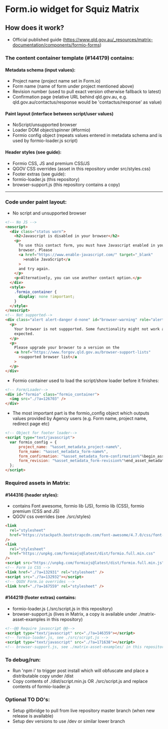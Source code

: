 # Form.io widget for Squiz Matrix

## How does it work?

- Official published guide (https://www.qld.gov.au/_resources/matrix-documentation/components/formio-forms)

### The content container template (#144179) contains:

#### Metadata schema (input values):

- Project name (project name set in Form.io)
- Form name (name of form under project mentioned above)
- Revision number (used to pull exact version otherwise fallback to latest)
- Confirmation page (relative URL behind qld.gov.au, e.g. qld.gov.au/contactus/response would be 'contactus/response' as value)

#### Paint layout (interface between script/user values)

- NoScript/unsupported browser
- Loader DOM object/spinner (#formio)
- Formio config object (repeats values entered in metadata schema and is used by formio-loader.js script)

#### Header styles (see guide):

- Formio CSS, JS and premium CSS/JS
- QGOV CSS overrides (asset in this repository under src/styles.css)
- Footer extras (see guide):
- formio-loader.js (this repository)
- browser-support.js (this repository contains a copy)

---

### Code under paint layout:

- No script and unsupported browser

```html
<!-- No JS -->
<noscript>
  <div class="status warn">
    <h2>Javascript is disabled in your browser</h2>
    <p>
      To use this contact form, you must have Javascript enabled in your
      browser. Please
      <a href="https://www.enable-javascript.com/" target="_blank"
        >enable JavaScript</a
      >
      and try again.
    </p>
    <p>Alternatively, you can use another contact option.</p>
  </div>
  <style>
    .formio_container {
      display: none !important;
    }
  </style>
</noscript>
<!-- Not supported-->
<div class="alert alert-danger d-none" id="browser-warning" role="alert">
  <p>
    Your browser is not suppported. Some functionality might not work as
    expected.
  </p>
  <p>
    Please upgrade your browser to a version on the
    <a href="https://www.forgov.qld.gov.au/browser-support-lists"
      >supported browser list</a
    >
  </p>
</div>
```

- Formio container used to load the script/show loader before it finishes:

```html
<!-- Form/Loader-->
<div id="formio" class="formio_container">
  <img src="./?a=126703" />
</div>
```

- The most important part is the formio_config object which outputs values provided by Agency users (e.g. Form name, project name, redirect page etc)

```html
<!-- Object for footer loader-->
<script type="text/javascript">
  var formio_config = {
      project_name: "%asset_metadata_project-name%",
      form_name: "%asset_metadata_form-name%",
      form_confirmation: "%asset_metadata_form-confirmation%"%begin_asset_metadata_form-revision%,
      form_revision: "%asset_metadata_form-revision%"%end_asset_metadata_form-revision%
  };
</script>
```

### Required assets in Matrix:

#### #144316 (header styles):

- contains Font awesome, formio lib (JS), formio lib (CSS), formio premium (CSS and JS)
- QGOV css overrides (see ./src/styles)

```html
<link
  rel="stylesheet"
  href="https://stackpath.bootstrapcdn.com/font-awesome/4.7.0/css/font-awesome.min.css"
/>
<link
  rel="stylesheet"
  href="https://unpkg.com/formiojs@latest/dist/formio.full.min.css"
/>
<script src="https://unpkg.com/formiojs@latest/dist/formio.full.min.js"></script>
<!-- Form io CSS -->
<link href="./?a=132931" rel="stylesheet" />
<script src="./?a=132932"></script>
<!-- QGOV Form.io overrides -->
<link href="./?a=167559" rel="stylesheet" />
```

#### #144219 (footer extras) contains:

- formio-loader.js (./src/script.js in this repository)
- browser-support.js (lives in Matrix, a copy is available under ./matrix-asset-examples in this repository)

```html
<!--@@ Require javascript @@-->
<script type="text/javascript" src="./?a=146359"></script>
<!-- formio-loader.js, see ./src/script.js -->
<script type="text/javascript" src="./?a=171638"></script>
<!-- browser-support.js, see ./matrix-asset-examples/ in this repository-->
```

### To debug/run:

- Run 'npm i' to trigger post install which will obfuscate and place a distributable copy under /dist
- Copy contents of ./dist/script.min.js OR ./src/script.js and replace contents of formio-loader.js

### Optional TO DO's:

- Setup gitbridge to pull from live repository master branch (when new release is available)
- Setup dev versions to use /dev or similar lower branch
